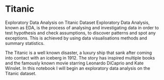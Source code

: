 # Titanic
Exploratory Data Analysis on Titanic Dataset
Exploratory Data Analysis, known as EDA, is the process of analysing and investigating data in order to test hypothesis and check assumptions, to discover patterns and spot any exceptions. This is achieved by using data visualisations methods and summary statistics.

The Titanic is a well known disaster, a luxury ship that sank after coming into contact with an iceberg in 1912. The story has inspired multiple books and the famously known movie starring Leonardo DiCaprio and Kate Winslet. In this notebook I will begin an exploratory data analysis on the Titanic dataset.
